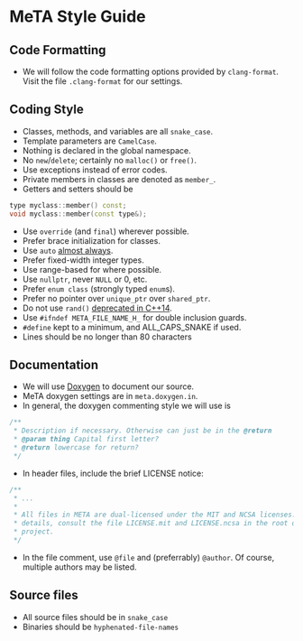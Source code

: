# MeTA Style Guide

## Code Formatting

- We will follow the code formatting options provided by `clang-format`. Visit
  the file `.clang-format` for our settings.

## Coding Style

- Classes, methods, and variables are all `snake_case`.
- Template parameters are `CamelCase`.
- Nothing is declared in the global namespace.
- No `new`/`delete`; certainly no `malloc()` or `free()`.
- Use exceptions instead of error codes.
- Private members in classes are denoted as `member_`.
- Getters and setters should be

```cpp
type myclass::member() const;
void myclass::member(const type&);
```

- Use `override` (and `final`) wherever possible.
- Prefer brace initialization for classes.
- Use `auto` [almost
  always](http://herbsutter.com/2013/08/12/gotw-94-solution-aaa-style-almost-always-auto/).
- Prefer fixed-width integer types.
- Use range-based for where possible.
- Use `nullptr`, never `NULL` or 0, etc.
- Prefer `enum class` (strongly typed `enum`s).
- Prefer no pointer over `unique_ptr` over `shared_ptr`.
- Do not use `rand()` [deprecated in
  C++14](http://www.open-std.org/jtc1/sc22/wg21/docs/papers/2014/n3841.pdf).
- Use `#ifndef META_FILE_NAME_H_` for double inclusion guards.
- `#define` kept to a minimum, and ALL_CAPS_SNAKE if used.
- Lines should be no longer than 80 characters

## Documentation

- We will use [Doxygen](http://www.stack.nl/~dimitri/doxygen/) to document our
  source.
- MeTA doxygen settings are in `meta.doxygen.in`.
- In general, the doxygen commenting style we will use is

```cpp
/**
 * Description if necessary. Otherwise can just be in the @return
 * @param thing Capital first letter?
 * @return lowercase for return?
 */
```

- In header files, include the brief LICENSE notice:

```cpp
/**
 * ...
 *
 * All files in META are dual-licensed under the MIT and NCSA licenses. For more
 * details, consult the file LICENSE.mit and LICENSE.ncsa in the root of the
 * project.
 */
 ```

- In the file comment, use `@file` and (preferrably) `@author`. Of course,
  multiple authors may be listed.

## Source files

- All source files should be in `snake_case`
- Binaries should be `hyphenated-file-names`
